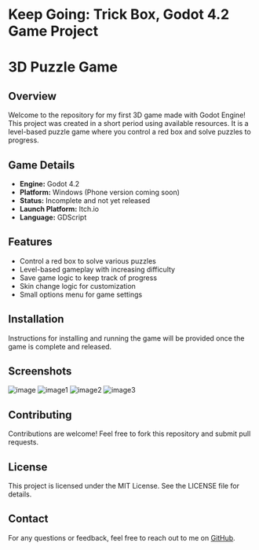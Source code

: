# Keep Going: Trick Box, Godot 4.2 Game Project

# 3D Puzzle Game

## Overview
Welcome to the repository for my first 3D game made with Godot Engine! This project was created in a short period using available resources. It is a level-based puzzle game where you control a red box and solve puzzles to progress.

## Game Details
- **Engine:** Godot 4.2
- **Platform:** Windows (Phone version coming soon)
- **Status:** Incomplete and not yet released
- **Launch Platform:** Itch.io 
- **Language:** GDScript

## Features
- Control a red box to solve various puzzles
- Level-based gameplay with increasing difficulty
- Save game logic to keep track of progress
- Skin change logic for customization
- Small options menu for game settings

## Installation
Instructions for installing and running the game will be provided once the game is complete and released.

## Screenshots


![image](https://github.com/user-attachments/assets/9231479e-312f-488b-a79e-da5c2c15bfe5)
![image1](https://github.com/user-attachments/assets/bbf1490b-70bf-4fb4-ae38-bf345a9e1032)
![image2](https://github.com/user-attachments/assets/816a99ef-8a7c-4c00-92e6-c16c333b9b52)
![image3](https://github.com/user-attachments/assets/2f54f287-7e01-44bb-a676-2ea81c724c3f)

## Contributing
Contributions are welcome! Feel free to fork this repository and submit pull requests.

## License
This project is licensed under the MIT License. See the LICENSE file for details.

## Contact
For any questions or feedback, feel free to reach out to me on [GitHub](https://github.com/Majd_lhb).

